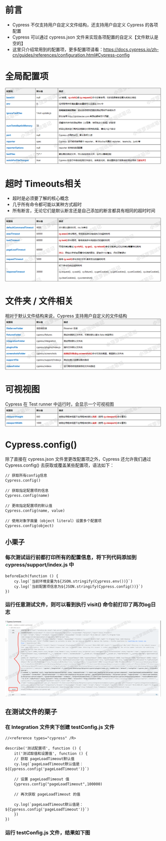 # 前言
+ Cypress 不仅支持用户自定义文件结构，还支持用户自定义 Cypress 的各项配置
+ Cypress 可以通过 cypress.json 文件来实现各项配置的自定义【文件默认是空的】
+ 这里只介绍常用到的配置项，更多配置项请看：https://docs.cypress.io/zh-cn/guides/references/configuration.html#Cypress-config

# 全局配置项
<img src="https://github.com/annezhangprivate/annezhangprivate/blob/main/Cypress/Image/%E5%85%A8%E5%B1%80%E9%85%8D%E7%BD%AE%E9%A1%B9.png">

# 超时 Timeouts相关
+ 超时是必须要了解的核心概念
+ 几乎所有命令都可能以某种方式超时
+ 所有断言，无论它们是默认断言还是自己添加的断言都具有相同的超时时间
<img src="https://github.com/annezhangprivate/annezhangprivate/blob/main/Cypress/Image/%E8%B6%85%E6%97%B6%20Timeouts%E7%9B%B8%E5%85%B3.png">

# 文件夹 / 文件相关
相对于默认文件结构来说，Cypress 支持用户自定义的文件结构
<img src="https://github.com/annezhangprivate/annezhangprivate/blob/main/Cypress/Image/%E6%96%87%E4%BB%B6%E5%A4%B9%20%E6%96%87%E4%BB%B6%E7%9B%B8%E5%85%B3.png">

# 可视视图 
Cypress 在 Test runner 中运行时，会显示一个可视视图
<img src="https://github.com/annezhangprivate/annezhangprivate/blob/main/Cypress/Image/%E5%8F%AF%E8%A7%86%E8%A7%86%E5%9B%BE.png">

# Cypress.config()
除了直接在 cypress.json 文件里更改配置项之外，Cypress 还允许我们通过 Cypress.config() 去获取或覆盖某些配置项，语法如下：

    // 获取所有config信息   
    Cypress.config()   

    // 获取指定配置项的信息   
    Cypress.config(name)   

    // 更改指定配置项的默认值   
    Cypress.config(name, value)   

    // 使用对象字面量（object literal）设置多个配置项   
    Cypress.config(object)


## 小栗子
### 每次测试运行前都打印所有的配置信息，将下列代码添加到 cypress/support/index.js 中

    beforeEach(function () {   
        cy.log(`当前环境变量为${JSON.stringify(Cypress.env())}`)   
        cy.log(`当前配置项信息为${JSON.stringify(Cypress.config())}`)   
    })   

### 运行任意测试文件，则可以看到执行 visit() 命令前打印了两次log日志

<img src="https://github.com/annezhangprivate/annezhangprivate/blob/main/Cypress/Image/log%E6%97%A5%E5%BF%97.png">

## 在测试文件的栗子
### 在 Integration 文件夹下创建 testConfig.js 文件

    //<reference types="cypress" /R>   

    describe('测试配置项', function () {   
        it('测试取值和设置值', function () {   
        // 获取 pageLoadTimeout默认值   
        cy.log(`pageLoadTimeout默认值是：${Cypress.config('pageLoadTimeout')}`)   

        // 设置 pageLoadTimeout 值   
        Cypress.config("pageLoadTimeout",100000)   

        // 再次获取 pageLoadTimeout 的值   

        cy.log(`pageLoadTimeout默认值是：${Cypress.config('pageLoadTimeout')}`)   
        })
    })
  
### 运行 testConfig.js 文件，结果如下图
  
